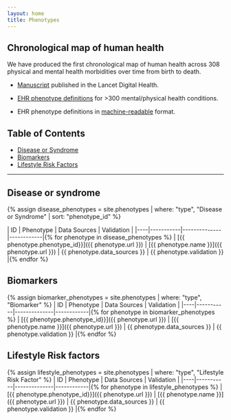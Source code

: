 ```yaml
---
layout: home
title: Phenotypes
---
```


## Chronological map of human health
We have produced the first chronological map of human health across 308 physical and mental health morbidities over time from birth to death.


- [Manuscript](https://www.thelancet.com/journals/landig/article/PIIS2589-7500(19)30012-3/fulltext) published in the Lancet Digital Health.

- [EHR phenotype definitions](https://caliberresearch.org/portal/phenotypes/chronological-map) for >300 mental/physical health conditions.

- EHR phenotype definitions in [machine-readable](https://github.com/spiros/chronological-map-phenotypes) format.

## Table of Contents
<ul>
  <li><a href="#disease-or-syndrome">Disease or Syndrome</a></li>
  <li><a href="#biomarkers">Biomarkers</a></li>
  <li><a href="#lifestyle-risk-factors">Lifestyle Risk Factors</a></li>
</ul>

<hr>

## Disease or syndrome
{% assign disease_phenotypes = site.phenotypes | where: "type", "Disease or Syndrome" | sort: "phenotype_id" %}

| ID | Phenotype | Data Sources | Validation |
|----|-----------|--------------|------------|{% for phenotype in disease_phenotypes %}
| [{{ phenotype.phenotype_id}}]({{ phenotype.url }}) | [{{ phenotype.name }}]({{ phenotype.url }}) | {{ phenotype.data_sources }} | {{ phenotype.validation }} |{% endfor %}


## Biomarkers
{% assign biomarker_phenotypes = site.phenotypes | where: "type", "Biomarker" %}
| ID | Phenotype | Data Sources | Validation |
|----|-----------|--------------|------------|{% for phenotype in biomarker_phenotypes %}
| [{{ phenotype.phenotype_id}}]({{ phenotype.url }}) | [{{ phenotype.name }}]({{ phenotype.url }}) | {{ phenotype.data_sources }} | {{ phenotype.validation }} |{% endfor %}


## Lifestyle Risk factors
{% assign lifestyle_phenotypes = site.phenotypes | where: "type", "Lifestyle Risk Factor" %}
| ID | Phenotype | Data Sources | Validation |
|----|-----------|--------------|------------|{% for phenotype in lifestyle_phenotypes %}
| [{{ phenotype.phenotype_id}}]({{ phenotype.url }}) | [{{ phenotype.name }}]({{ phenotype.url }}) | {{ phenotype.data_sources }} | {{ phenotype.validation }} |{% endfor %}